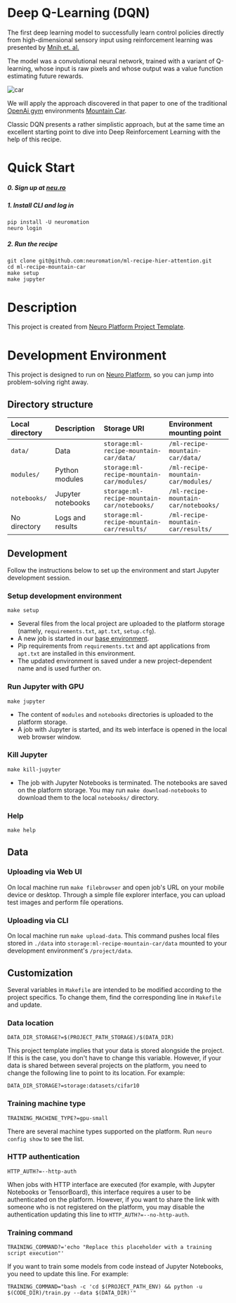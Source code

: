 # Deep Q-Learning (DQN) 

The first deep learning model to successfully learn control policies
directly from high-dimensional sensory input using
reinforcement learning was presented by [Mnih et. al.](https://www.cs.toronto.edu/~vmnih/docs/dqn.pdf)

The model was a convolutional neural network, trained with a variant of Q-learning,
whose input is raw pixels and whose output was a value function estimating future
rewards.

![car](https://user-images.githubusercontent.com/1387585/70574334-c090ab80-1b58-11ea-988d-f40afb6642a2.jpg)

We will apply the approach discovered in that paper to one of the traditional
[OpenAi gym](https://gym.openai.com/) environments [Mountain Car](https://gym.openai.com/envs/MountainCar-v0/).

Classic DQN presents a rather simplistic approach, but at the same time
 an excellent starting point to dive into Deep Reinforcement Learning with 
the help of this recipe.  

# Quick Start

##### 0. Sign up at [neu.ro](https://neu.ro)

##### 1. Install CLI and log in
```shell
pip install -U neuromation
neuro login
```

##### 2. Run the recipe

```shell
git clone git@github.com:neuromation/ml-recipe-hier-attention.git
cd ml-recipe-mountain-car
make setup
make jupyter
```

# Description

This project is created from 
[Neuro Platform Project Template](https://github.com/neuromation/cookiecutter-neuro-project).

# Development Environment

This project is designed to run on [Neuro Platform](https://neu.ro), so you can jump into problem-solving right away.

## Directory structure

| Local directory                      | Description       | Storage URI                                    | Environment mounting point           |
|:------------------------------------ |:----------------- |:-----------------------------------------------|:-------------------------------------| 
| `data/`                              | Data              | `storage:ml-recipe-mountain-car/data/`         | `/ml-recipe-mountain-car/data/`      | 
| `modules/`                           | Python modules    | `storage:ml-recipe-mountain-car/modules/`      | `/ml-recipe-mountain-car/modules/`   |
| `notebooks/`                         | Jupyter notebooks | `storage:ml-recipe-mountain-car/notebooks/`    | `/ml-recipe-mountain-car/notebooks/` |
| No directory                         | Logs and results  | `storage:ml-recipe-mountain-car/results/`      | `/ml-recipe-mountain-car/results/`   |

## Development

Follow the instructions below to set up the environment and start Jupyter development session.

### Setup development environment 

`make setup`

* Several files from the local project are uploaded to the platform storage (namely, `requirements.txt`, 
  `apt.txt`, `setup.cfg`).
* A new job is started in our [base environment](https://hub.docker.com/r/neuromation/base). 
* Pip requirements from `requirements.txt` and apt applications from `apt.txt` are installed in this environment.
* The updated environment is saved under a new project-dependent name and is used further on.

### Run Jupyter with GPU 

`make jupyter`

* The content of `modules` and `notebooks` directories is uploaded to the platform storage.
* A job with Jupyter is started, and its web interface is opened in the local web browser window.

### Kill Jupyter

`make kill-jupyter`

* The job with Jupyter Notebooks is terminated. The notebooks are saved on the platform storage. You may run 
  `make download-notebooks` to download them to the local `notebooks/` directory.

### Help

`make help`

## Data

### Uploading via Web UI

On local machine run `make filebrowser` and open job's URL on your mobile device or desktop.
Through a simple file explorer interface, you can upload test images and perform file operations.

### Uploading via CLI

On local machine run `make upload-data`. This command pushes local files stored in `./data`
into `storage:ml-recipe-mountain-car/data` mounted to your development environment's `/project/data`.

## Customization

Several variables in `Makefile` are intended to be modified according to the project specifics. 
To change them, find the corresponding line in `Makefile` and update.

### Data location

`DATA_DIR_STORAGE?=$(PROJECT_PATH_STORAGE)/$(DATA_DIR)`

This project template implies that your data is stored alongside the project. If this is the case, you don't 
have to change this variable. However, if your data is shared between several projects on the platform, 
you need to change the following line to point to its location. For example:

`DATA_DIR_STORAGE?=storage:datasets/cifar10`

### Training machine type

`TRAINING_MACHINE_TYPE?=gpu-small`

There are several machine types supported on the platform. Run `neuro config show` to see the list.

### HTTP authentication

`HTTP_AUTH?=--http-auth`

When jobs with HTTP interface are executed (for example, with Jupyter Notebooks or TensorBoard), this interface requires
a user to be authenticated on the platform. However, if you want to share the link with someone who is not registered on
the platform, you may disable the authentication updating this line to `HTTP_AUTH?=--no-http-auth`.

### Training command

`TRAINING_COMMAND?='echo "Replace this placeholder with a training script execution"'`

If you want to train some models from code instead of Jupyter Notebooks, you need to update this line. For example:

`TRAINING_COMMAND="bash -c 'cd $(PROJECT_PATH_ENV) && python -u $(CODE_DIR)/train.py --data $(DATA_DIR)'"`

